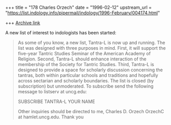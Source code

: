 +++
title = "178 Charles Orzech"
date = "1996-02-12"
upstream_url = "https://list.indology.info/pipermail/indology/1996-February/004174.html"

+++
[Archive link](https://list.indology.info/pipermail/indology/1996-February/004174.html)



A new list of interest to indologists has been started:

> As some of you know, a new list, Tantra-L is now up and running.  The 
> list was designed with three purposes in mind.  First, it will support 
> the five-year Tantric Studies Seminar of the American Academy of 
> Religion.  Second, Tantra-L should enhance interaction of the membership 
> of the Society for Tantric Studies.  Third, Tantra-L is designed to 
> provide a space for scholarly discussion concerning the tantras, both 
> within particular schools and traditions and hopefully across sectarian 
> and scholarly boundaries.  The list is closed (by subscription) but 
> unmoderated.  To subscribe send the following message to listserv at uncg.edu:
> 
> SUBSCRIBE TANTRA-L YOUR NAME
> 
> Other inquiries should be directed to me, Charles D. Orzech 
> OrzechC at hamlet.uncg.edu.
> Thank you
> 




